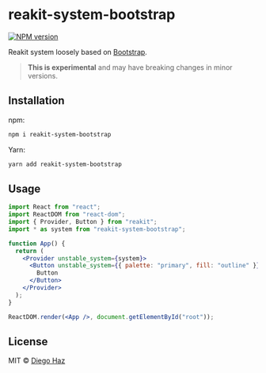 # reakit-system-bootstrap

<a href="https://npmjs.org/package/reakit-system-bootstrap"><img alt="NPM version" src="https://img.shields.io/npm/v/reakit-system-bootstrap.svg?style=flat-square" /></a>

Reakit system loosely based on [Bootstrap](https://getbootstrap.com/).

> **This is experimental** and may have breaking changes in minor versions.

## Installation

npm:
```sh
npm i reakit-system-bootstrap
```

Yarn:
```sh
yarn add reakit-system-bootstrap
```

## Usage

```jsx
import React from "react";
import ReactDOM from "react-dom";
import { Provider, Button } from "reakit";
import * as system from "reakit-system-bootstrap";

function App() {
  return (
    <Provider unstable_system={system}>
      <Button unstable_system={{ palette: "primary", fill: "outline" }}>
        Button
      </Button>
    </Provider>
  );
}

ReactDOM.render(<App />, document.getElementById("root"));
```

## License

MIT © [Diego Haz](https://github.com/diegohaz)
